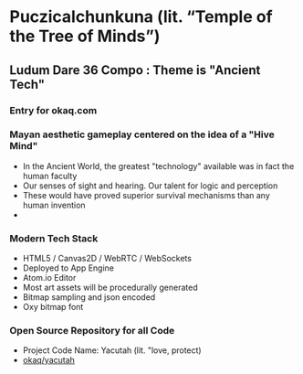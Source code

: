 # Puczicalchunkuna (lit. “Temple of the Tree of Minds”)
## Ludum Dare 36 Compo : Theme is "Ancient Tech"
### Entry for okaq.com
### Mayan aesthetic gameplay centered on the idea of a "Hive Mind"

+ In the Ancient World, the greatest "technology" available was in fact the human faculty
+ Our senses of sight and hearing. Our talent for logic and perception
+ These would have proved superior survival mechanisms than any human invention
+ 

### Modern Tech Stack

+ HTML5 / Canvas2D / WebRTC / WebSockets
+ Deployed to App Engine
+ Atom.io Editor
+ Most art assets will be procedurally generated
+ Bitmap sampling and json encoded
+ Oxy bitmap font

### Open Source Repository for all Code

+ Project Code Name: Yacutah (lit. "love, protect)
+ [okaq/yacutah](https://github.com/okaq/yacutah)


